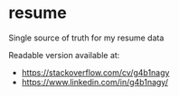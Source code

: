 # resume
Single source of truth for my resume data

Readable version available at:
* https://stackoverflow.com/cv/g4b1nagy
* https://www.linkedin.com/in/g4b1nagy/

